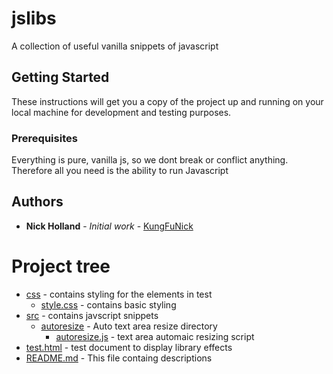 # jslibs 

A collection of useful vanilla snippets of javascript

## Getting Started

These instructions will get you a copy of the project up and running on your local machine for development and testing purposes. 

### Prerequisites

Everything is pure, vanilla js, so we dont break or conflict anything. Therefore all you need is the ability to run Javascript

## Authors

* **Nick Holland** - *Initial work* - [KungFuNick](https://github.com/kungfunick)

# Project tree
* [css](./css)                                              - contains styling for the elements in test
    * [style.css](./css/style.css)                          - contains basic styling
* [src](./src)                                              - contains javscript snippets
   * [autoresize](./src/autoresize)                         - Auto text area resize directory
        * [autoresize.js](./src/autoresize/autoresize.js)   - text area automaic resizing script
* [test.html](./test.html)                                  - test document to display library effects
* [README.md](./README.md)                                  - This file containg descriptions
